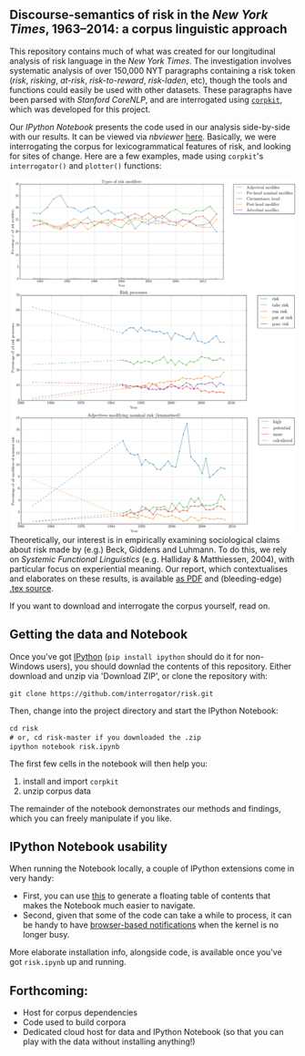 ## Discourse-semantics of risk in the *New York Times*, 1963&ndash;2014: a corpus linguistic approach

This repository contains much of what was created for our longitudinal analysis of risk language in the *New York Times*. The investigation involves systematic analysis of over 150,000 NYT paragraphs containing a risk token (*risk*, *risking*, *at-risk*, *risk-to-reward*, *risk-laden*, etc), though the tools and functions could easily be used with other datasets. These paragraphs have been parsed with *Stanford CoreNLP*, and are interrogated using [`corpkit`](https://github.com/interrogator/corpkit), which was developed for this project.

Our *IPython Notebook* presents the code used in our analysis side-by-side with our results. It can be viewed via *nbviewer* [here](http://nbviewer.ipython.org/github/interrogator/risk/blob/master/risk.ipynb). Basically, we were interrogating the corpus for lexicogrammatical features of risk, and looking for sites of change. Here are a few examples, made using `corpkit`'s `interrogator()` and `plotter()` functions:

<img style="float:left" src="https://raw.githubusercontent.com/interrogator/risk/master/images/types-of-risk-modifiers.png" />
<br>

<img style="float:left" src="https://raw.githubusercontent.com/interrogator/risk/master/images/risk_processes.png" />
<br>

<img style="float:left" src="https://raw.githubusercontent.com/interrogator/risk/master/images/adjectives_modifying_nominal_risk_(lemmatised).png" />
<br>

Theoretically, our interest is in empirically examining sociological claims about risk made by (e.g.) Beck, Giddens and Luhmann. To do this, we rely on *Systemic Functional Linguistics* (e.g. Halliday & Matthiessen, 2004), with particular focus on experiential meaning. Our report, which contextualises and elaborates on these results, is available [as PDF](https://raw.githubusercontent.com/interrogator/risk/master/report/risk_report.pdf) and (bleeding-edge) [.tex source](https://github.com/interrogator/risk/blob/master/report/risk_report.tex).

If you want to download and interrogate the corpus yourself, read on.

## Getting the data and Notebook

Once you've got [IPython](http://ipython.org/install.html) (`pip install ipython` should do it for non-Windows users), you should downlad the contents of this repository. Either download and unzip via 'Download ZIP', or clone the repository with:

```shell
git clone https://github.com/interrogator/risk.git
```

Then, change into the project directory and start the IPython Notebook:

```shell
cd risk
# or, cd risk-master if you downloaded the .zip
ipython notebook risk.ipynb
```

The first few cells in the notebook will then help you:

1. install and import `corpkit`
2. unzip corpus data

The remainder of the notebook demonstrates our methods and findings, which you can freely manipulate if you like.

## IPython Notebook usability

When running the Notebook locally, a couple of IPython extensions come in very handy:

* First, you can use [this](https://github.com/minrk/ipython_extensions) to generate a floating table of contents that makes the Notebook much easier to navigate.
* Second, given that some of the code can take a while to process, it can be handy to have [browser-based notifications](https://github.com/sjpfenninger/ipython-extensions) when the kernel is no longer busy.

More elaborate installation info, alongside code, is available once you've got `risk.ipynb` up and running.

## Forthcoming:

* Host for corpus dependencies
* Code used to build corpora
* Dedicated cloud host for data and IPython Notebook (so that you can play with the data without installing anything!)
